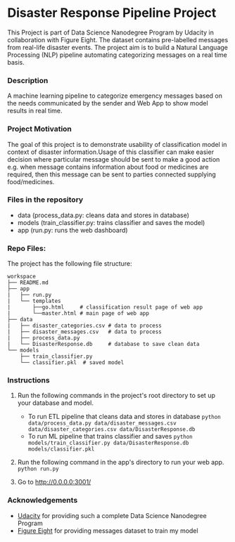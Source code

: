 # Disaster Response Pipeline Project
This Project is part of Data Science Nanodegree Program by Udacity in collaboration with Figure Eight. The dataset contains pre-labelled messages from real-life disaster events. The project aim is to build a Natural Language Processing (NLP) pipeline automating categorizing messages on a real time basis.

### Description
A machine learning pipeline to categorize emergency messages based on the needs communicated by the sender and Web App to show model results in real time.

### Project Motivation
The goal of this project is to demonstrate usability of classification model in context of disaster information.Usage of this classifier can make easier decision where particular message should be sent to make a good action e.g. when message contains information about food or medicines are required, then this message can be sent to parties connected supplying food/medicines.


### Files in the repository
* data (process_data.py: cleans data and stores in database)
* models (train_classifier.py: trains classifier and saves the model)
* app (run.py: runs the web dashboard)

### Repo Files:
The project has the following file structure:

```
workspace
├── README.md
├── app
|   ├── run.py
|   └── templates
|       ├──go.html     # classification result page of web app
|       └──master.html # main page of web app
├── data
|   ├── disaster_categories.csv # data to process
|   ├── disaster_messages.csv   # data to process
|   ├── process_data.py 
|   └── DisasterResponse.db     # database to save clean data 
└── models
    ├── train_classifier.py
    └── classifier.pkl  # saved model
```
### Instructions
1. Run the following commands in the project's root directory to set up your database and model.

    - To run ETL pipeline that cleans data and stores in database
        `python data/process_data.py data/disaster_messages.csv data/disaster_categories.csv data/DisasterResponse.db`
    - To run ML pipeline that trains classifier and saves
        `python models/train_classifier.py data/DisasterResponse.db models/classifier.pkl`

2. Run the following command in the app's directory to run your web app.
    `python run.py`

3. Go to http://0.0.0.0:3001/

### Acknowledgements
* [Udacity](https://appen.com/) for providing such a complete Data Science Nanodegree Program
* [Figure Eight](https://appen.com/) for providing messages dataset to train my model
